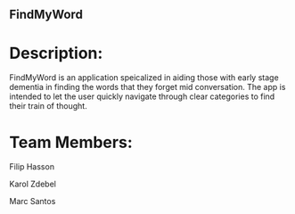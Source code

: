 FindMyWord
----------

Description:
============

FindMyWord is an application speicalized in aiding those with early stage dementia in finding 
the words that they forget mid conversation. The app is intended to let the user quickly 
navigate through clear categories to find their train of thought. 

Team Members:
=============

Filip Hasson

Karol Zdebel

Marc Santos


